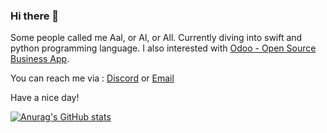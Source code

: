 ### Hi there 👋 
Some people called me Aal, or Al, or All. Currently diving into swift and python programming language. I also interested with [Odoo - Open Source Business App](https://github.com/odoo). 

You can reach me via : [Discord](https://discordapp.com/users/RaspberryFlakes#2693) or [Email](mailto:altela.pramardhika@gmail.com)

Have a nice day!

[![Anurag's GitHub stats](https://github-readme-stats.vercel.app/api?username=Altela&count_private=true&show_icons=true)](https://github.com/anuraghazra/github-readme-stats)

<!--
**Altela/altela** is a ✨ _special_ ✨ repository because its `README.md` (this file) appears on your GitHub profile.

Here are some ideas to get you started:

- 🔭 I’m currently working on ...
- 🌱 I’m currently learning ...
- 👯 I’m looking to collaborate on ...
- 🤔 I’m looking for help with ...
- 💬 Ask me about ...
- 📫 How to reach me: ...
- 😄 Pronouns: ...
- ⚡ Fun fact: ...
-->
